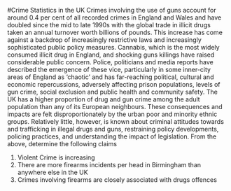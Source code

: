 #Crime Statistics in the UK
Crimes involving the use of guns account for around 0.4 per cent of all recorded crimes in England and Wales and have doubled since the mid to late 1990s with the global trade in illicit drugs taken an annual turnover worth billions of pounds. This increase has come against a backdrop of increasingly restrictive laws and increasingly sophisticated public policy measures. Cannabis, which is the most widely consumed illicit drug in England, and shocking guns killings have raised considerable public concern. Police, politicians and media reports have described the emergence of these vice, particularly in some inner-city areas of England as ‘chaotic’ and has far-reaching political, cultural and economic repercussions, adversely affecting prison populations, levels of gun crime, social exclusion and public health and community safety. The UK has a higher proportion of drug and gun crime among the adult population than any of its European neighbours. These consequences and impacts are felt disproportionately by the urban poor and minority ethnic groups. Relatively little, however, is known about criminal attitudes towards and trafficking in illegal drugs and guns, restraining policy developments, policing practices, and understanding the impact of legislation. From the above, determine the following claims
1.	Violent Crime is increasing
2.	There are more firearms incidents per head in Birmingham than anywhere else in the UK
3.	Crimes involving firearms are closely associated with drugs offences


